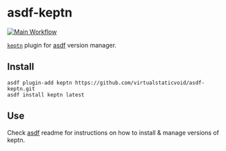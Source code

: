 # asdf-keptn

[![Main Workflow](https://github.com/virtualstaticvoid/asdf-keptn/actions/workflows/workflow.yml/badge.svg)](https://github.com/virtualstaticvoid/asdf-keptn/actions/workflows/workflow.yml)

[`keptn`][util] plugin for [asdf](https://github.com/asdf-vm/asdf) version manager.

## Install

```
asdf plugin-add keptn https://github.com/virtualstaticvoid/asdf-keptn.git
asdf install keptn latest
```

## Use

Check [asdf](https://github.com/asdf-vm/asdf) readme for instructions on how to install & manage versions of keptn.

[util]: https://github.com/keptn/keptn
